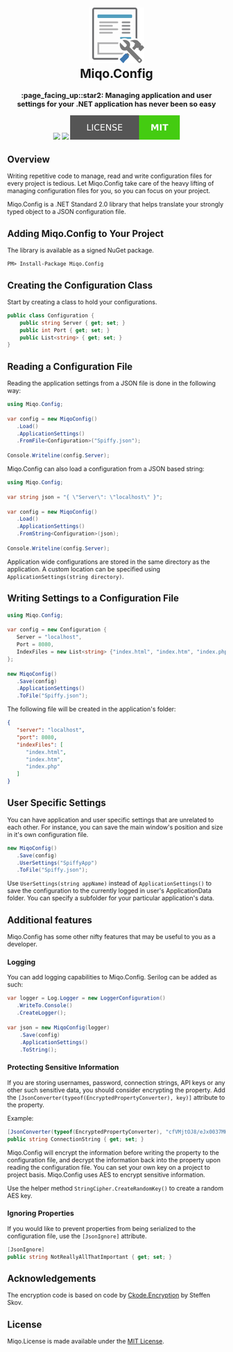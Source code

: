 <h1 align="center">
   <br>
   <img src ="./.github/miqo.config.png" width="128" height="128"/>
   <br>
   Miqo.Config
   <br>
</h1>
<h3 align="center">
   :page_facing_up::star2: Managing application and user settings for your .NET application has never been so easy
</h3>
<p align="center">
<a href="https://ci.appveyor.com/project/natsuo/miqo-config"><img src="https://img.shields.io/appveyor/ci/natsuo/miqo-config.svg?style=for-the-badge&logo=appveyor"/></a>
<a href="https://travis-ci.org/miqo-no/Miqo.Config"><img src="https://img.shields.io/travis/miqo-no/Miqo.Config.svg?style=for-the-badge&logo=travis"></a>
<a href="./LICENSE.md"><img src=".github/mit.svg"/></a>
</p>

## Overview

Writing repetitive code to manage, read and write configuration files for every project is tedious. Let Miqo.Config take care of the heavy lifting of managing configuration files for you, so you can focus on your project.

Miqo.Config is a .NET Standard 2.0 library that helps translate your strongly typed object to a JSON configuration file.

## Adding Miqo.Config to Your Project

The library is available as a signed NuGet package.

```
PM> Install-Package Miqo.Config
```

## Creating the Configuration Class

Start by creating a class to hold your configurations.

```csharp
public class Configuration {
	public string Server { get; set; }
	public int Port { get; set; }
	public List<string> { get; set; }
}
```

## Reading a Configuration File

Reading the application settings from a JSON file is done in the following way:

```csharp
using Miqo.Config;

var config = new MiqoConfig()
   .Load()
   .ApplicationSettings()
   .FromFile<Configuration>("Spiffy.json");

Console.Writeline(config.Server);
```

Miqo.Config can also load a configuration from a JSON based string:

```csharp
using Miqo.Config;

var string json = "{ \"Server\": \"localhost\" }";

var config = new MiqoConfig()
   .Load()
   .ApplicationSettings()
   .FromString<Configuration>(json);

Console.Writeline(config.Server);
```

Application wide configurations are stored in the same directory as the application. A custom location can be specified using ```ApplicationSettings(string directory)```.

## Writing Settings to a Configuration File

```csharp
using Miqo.Config;

var config = new Configuration {
   Server = "localhost",
   Port = 8080,
   IndexFiles = new List<string> {"index.html", "index.htm", "index.php"}
};

new MiqoConfig()
   .Save(config)
   .ApplicationSettings()
   .ToFile("Spiffy.json");
```

The following file will be created in the application's folder:

```json
{
   "server": "localhost",
   "port": 8080,
   "indexFiles": [
      "index.html",
      "index.htm",
      "index.php"
   ]
}
```

## User Specific Settings

You can have application and user specific settings that are unrelated to each other. For instance, you can save the main window's position and size in it's own configuration file.

```csharp
new MiqoConfig()
   .Save(config)
   .UserSettings("SpiffyApp")
   .ToFile("Spiffy.json");
```

Use ```UserSettings(string appName)``` instead of ```ApplicationSettings()``` to save the configuration to the currently logged in user's ApplicationData folder. You can specify a subfolder for your particular application's data.

## Additional features

Miqo.Config has some other nifty features that may be useful to you as a developer.

### Logging

You can add logging capabilities to Miqo.Config. Serilog can be added as such:

```csharp
var logger = Log.Logger = new LoggerConfiguration()
   .WriteTo.Console()
   .CreateLogger();

var json = new MiqoConfig(logger)
    .Save(config)
    .ApplicationSettings()
    .ToString();
```

### Protecting Sensitive Information

If you are storing usernames, password, connection strings, API keys or any other such sensitive data, you should consider encrypting the property. Add the ```[JsonConverter(typeof(EncryptedPropertyConverter), key)]``` attribute to the property.

Example:

```csharp
[JsonConverter(typeof(EncryptedPropertyConverter), "cfVMjtOJ8/eJx0037MHNym3awHj9iAUBdM/bmiLUvlc=")]
public string ConnectionString { get; set; }
```

Miqo.Config will encrypt the information before writing the property to the configuration file, and decrypt the information back into the property upon reading the configuration file. You can set your own key on a project to project basis. Miqo.Config uses AES to encrypt sensitive information.

Use the helper method `StringCipher.CreateRandomKey()` to create a random AES key.

### Ignoring Properties

If you would like to prevent properties from being serialized to the configuration file, use the ```[JsonIgnore]``` attribute.

```csharp
[JsonIgnore]
public string NotReallyAllThatImportant { get; set; }
```

## Acknowledgements

The encryption code is based on code by [Ckode.Encryption](https://github.com/NQbbe/Ckode.Encryption/) by Steffen Skov.

## License

Miqo.License is made available under the [MIT License](LICENSE).
